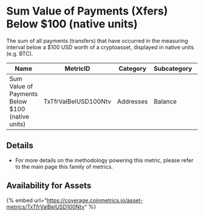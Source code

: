 # Sum Value of Payments (Xfers) Below $100 (native units)

The sum of all payments (transfers) that have occurred in the measuring interval below a $100 USD worth of a cryptoasset, displayed in native units (e.g. BTC).&#x20;

| Name                                            | MetricID             | Category  | Subcategory | Type | Unit | Interval |
| ----------------------------------------------- | -------------------- | --------- | ----------- | ---- | ---- | -------- |
| Sum Value of Payments Below $100 (native units) | TxTfrValBelUSD100Ntv | Addresses | Balance     | Sum  | Ntv  | 1 day    |

## Details

* For more details on the methodology powering this metric, please refer to the main page this family of metrics.

## Availability for Assets

{% embed url="https://coverage.coinmetrics.io/asset-metrics/TxTfrValBelUSD100Ntv" %}
